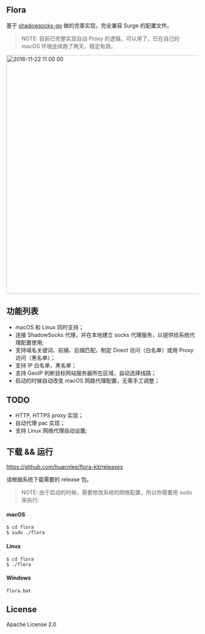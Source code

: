 Flora
-----

基于 [shadowsocks-go](https://github.com/shadowsocks/shadowsocks-go) 做的完善实现，完全兼容 Surge 的配置文件。

> NOTE: 目前已完整实现自动 Proxy 的逻辑，可以用了，已在自己的 macOS 环境连续跑了两天，稳定有效。

<img width="626" alt="2016-11-22 11 00 00" src="https://cloud.githubusercontent.com/assets/5518/20509326/d9a2ad9a-b0a2-11e6-9b9c-f6a59445b8d9.png">

## 功能列表

- macOS 和 Linux 同时支持；
- 连接 ShadowSocks 代理，并在本地建立 socks 代理服务，以提供给系统代理配置使用;
- 支持域名关键词、前缀、后缀匹配，制定 Direct 访问（白名单）或用 Proxy 访问（黑名单）；
- 支持 IP 白名单，黑名单；
- 支持 GeoIP 判断目标网站服务器所在区域，自动选择线路；
- 启动的时候自动改变 macOS 网路代理配置，无需手工调整；

## TODO

- HTTP, HTTPS proxy 实现；
- 自动代理 pac 实现；
- 支持 Linux 网络代理自动设置;

## 下载 && 运行

https://github.com/huacnlee/flora-kit/releases

请根据系统下载需要的 release 包。

> NOTE: 由于启动的时候，需要修改系统的网络配置，所以你需要用 sudo 来执行:

#### macOS
```
$ cd flora
$ sudo ./flora
```

#### Linux
```
$ cd flora
$ ./flora
```

#### Windows
```
flora.bat
```

## License

Apache License 2.0
